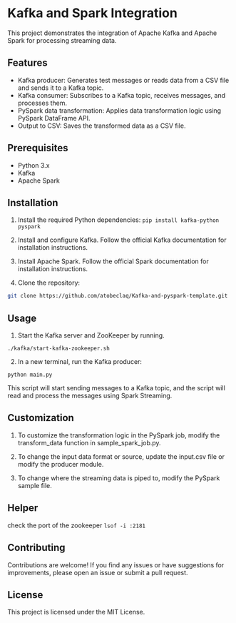 # Kafka and Spark Integration

This project demonstrates the integration of Apache Kafka and Apache Spark for processing streaming data.

## Features

- Kafka producer: Generates test messages or reads data from a CSV file and sends it to a Kafka topic.
- Kafka consumer: Subscribes to a Kafka topic, receives messages, and processes them.
- PySpark data transformation: Applies data transformation logic using PySpark DataFrame API.
- Output to CSV: Saves the transformed data as a CSV file.

## Prerequisites

- Python 3.x
- Kafka
- Apache Spark

## Installation

1. Install the required Python dependencies:
```pip install kafka-python pyspark```

2. Install and configure Kafka. Follow the official Kafka documentation for installation instructions.

3. Install Apache Spark. Follow the official Spark documentation for installation instructions.

4. Clone the repository:

```bash
git clone https://github.com/atobeclaq/Kafka-and-pyspark-template.git
```
## Usage

1. Start the Kafka server and ZooKeeper by running.
```shell
./kafka/start-kafka-zookeeper.sh
```

2. In a new terminal, run the Kafka producer:
```shell
python main.py
```
This script will start sending messages to a Kafka topic, and the script will read and process the messages using Spark Streaming.

## Customization

1. To customize the transformation logic in the PySpark job, modify the transform_data function in sample_spark_job.py.

2. To change the input data format or source, update the input.csv file or modify the producer module.

3. To change where the streaming data is piped to, modify the PySpark sample file.


## Helper

check the port of the zookeeper
```lsof -i :2181```

## Contributing
Contributions are welcome! If you find any issues or have suggestions for improvements, please open an issue or submit a pull request.

## License
This project is licensed under the MIT License.